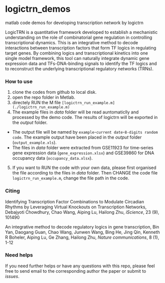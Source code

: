 # logictrn_demos
matlab code demos for developing transcription network by logictrn

LogicTRN is a quantitative framework developed to establish a mechanistic understanding on the role of combinatorial gene regulation in controlling transcriptional dynamics. This is an integrative method to decode interactions between transcription factors that form TF logics in regulating target genes. By combining logics and transcriptional kinetics into one single model framework, this tool can naturally integrate dynamic gene expression data and TFs-DNA-binding signals to identify the TF logics and to reconstruct the underlying transcriptional regulatory networks (TRNs).

### How to use
1. clone the codes from github to local disk. 
2. open the repo folder in Metlab. 
3. directely RUN the M file `[logictrn_run_example.m](./logictrn_run_example.m)`
4. The example files in *data* folder will be read auntomaticlly and processed by the demo code. The results of logictrn will be exported in the *output* folder. 
  + The output file will be named by `example`-`current date`-`8-digits random code`. The example output have been placed in the *output* folder (`output_example.xls`). 
  + The files in *data* folder were extracted from GSE11923 for time-series gene expression data (`gene_expression.xlsx`) and GSE39860 for DNA occupancy data (`occupancy_data.xlsx`). 
5. If you want to RUN the code with your own data, please first organised the file according to the files in *data* folder. Then CHANGE the code file `logictrn_run_example.m`, change the file path in the code.

### Citing
Identifying Transcription Factor Combinations to Modulate Circadian Rhythms by Leveraging Virtual Knockouts on Transcription Networks, Debajyoti Chowdhury, Chao Wang, Aiping Lu, Hailong Zhu, *iScience*, 23 (9), 101490

An integrative method to decode regulatory logics in gene transcription, Bin Yan, Daogang Guan, Chao Wang, Junwen Wang, Bing He, Jing Qin, Kenneth R Boheler, Aiping Lu, Ge Zhang, Hailong Zhu, *Nature communications*, 8 (1), 1-12

### Need helps
If you need further helps or have any questions with this repo, please feel free to send email to the corresponding author the paper or submit to *issues*. 
